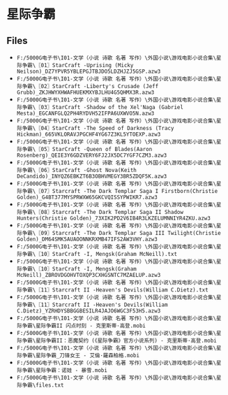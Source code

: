 # 星际争霸

## Files

- `F:/5000G电子书\I01-文学（小说 诗歌 名著 写作）\外国小说\游戏电影小说合集\星际争霸\〖01〗StarCraft -Uprising (Micky Neilson)_DZ7YPVR5YBLEPGJTBJDO5LDZHJZJ5GSP.azw3`
- `F:/5000G电子书\I01-文学（小说 诗歌 名著 写作）\外国小说\游戏电影小说合集\星际争霸\〖02〗StarCraft -Liberty's Crusade (Jeff Grubb)_ZKJHWYXHWAFHUEKMXYBJLHU4G5QHMX3R.azw3`
- `F:/5000G电子书\I01-文学（小说 诗歌 名著 写作）\外国小说\游戏电影小说合集\星际争霸\〖03〗StarCraft -Shadow of the Xel'Naga (Gabriel Mesta)_EGCANFGLQ2PH4RYDVH52IFPA6UXWVO5N.azw3`
- `F:/5000G电子书\I01-文学（小说 诗歌 名著 写作）\外国小说\游戏电影小说合集\星际争霸\〖04〗StarCraft -The Speed of Darkness (Tracy Hickman)_665VKLORAVJPGCHF4YG67Z3KL5YTOEXP.azw3`
- `F:/5000G电子书\I01-文学（小说 诗歌 名著 写作）\外国小说\游戏电影小说合集\星际争霸\〖05〗StarCraft -Queen of Blades(Aaron Rosenberg)_QEIE3Y6GDZVERY6FJ2JX5DC7YGF7CZM3.azw3`
- `F:/5000G电子书\I01-文学（小说 诗歌 名著 写作）\外国小说\游戏电影小说合集\星际争霸\〖06〗StarCraft -Ghost Nova(Keith DeCandido)_INYQZ6EBKZT6B3OBHVMEGY3BR5ZDQF5K.azw3`
- `F:/5000G电子书\I01-文学（小说 诗歌 名著 写作）\外国小说\游戏电影小说合集\星际争霸\〖07〗Starcraft -The Dark Templar Saga I Firstborn(Christie Golden)_G4BT377MYSPRWXW65GKCVQISSYPWIKR7.azw3`
- `F:/5000G电子书\I01-文学（小说 诗歌 名著 写作）\外国小说\游戏电影小说合集\星际争霸\〖08〗Starcraft -The Dark Templar Saga II Shadow Hunters(Christie Golden)_73XIK2PD2V6IB4R3LKZELUMNNIYR4ZKU.azw3`
- `F:/5000G电子书\I01-文学（小说 诗歌 名著 写作）\外国小说\游戏电影小说合集\星际争霸\〖09〗Starcraft -The Dark Templar Saga III Twilight(Christie Golden)_DM64SMK5AUAOONNKRXMB47IFS2AW3VHY.azw3`
- `F:/5000G电子书\I01-文学（小说 诗歌 名著 写作）\外国小说\游戏电影小说合集\星际争霸\〖10〗StarCraft -I, Mengsk(Graham McNeill).txt`
- `F:/5000G电子书\I01-文学（小说 诗歌 名著 写作）\外国小说\游戏电影小说合集\星际争霸\〖10〗StarCraft -I, Mengsk(Graham McNeill)_ZBROVDGOHVTOXQP3CXHGSNTC7MZAELUP.azw3`
- `F:/5000G电子书\I01-文学（小说 诗歌 名著 写作）\外国小说\游戏电影小说合集\星际争霸\〖11〗Starcraft II -Heaven's Devils(William C.Dietz).txt`
- `F:/5000G电子书\I01-文学（小说 诗歌 名著 写作）\外国小说\游戏电影小说合集\星际争霸\〖11〗Starcraft II -Heaven's Devils(William C.Dietz)_YZRHDYSBBGGBESILR4JAJO6WGC3F53H5.azw3`
- `F:/5000G电子书\I01-文学（小说 诗歌 名著 写作）\外国小说\游戏电影小说合集\星际争霸\星际争霸II 闪点时刻 - 克里斯蒂·高登.mobi`
- `F:/5000G电子书\I01-文学（小说 诗歌 名著 写作）\外国小说\游戏电影小说合集\星际争霸\星际争霸II：恶魔契约 (《星际争霸》官方小说系列) - 克里斯蒂·高登.mobi`
- `F:/5000G电子书\I01-文学（小说 诗歌 名著 写作）\外国小说\游戏电影小说合集\星际争霸\星际争霸_刀锋女王 - 艾倫·羅森柏格.mobi`
- `F:/5000G电子书\I01-文学（小说 诗歌 名著 写作）\外国小说\游戏电影小说合集\星际争霸\星际争霸：诺娃 - 暴雪.mobi`
- `F:/5000G电子书\I01-文学（小说 诗歌 名著 写作）\外国小说\游戏电影小说合集\星际争霸\files.txt`
